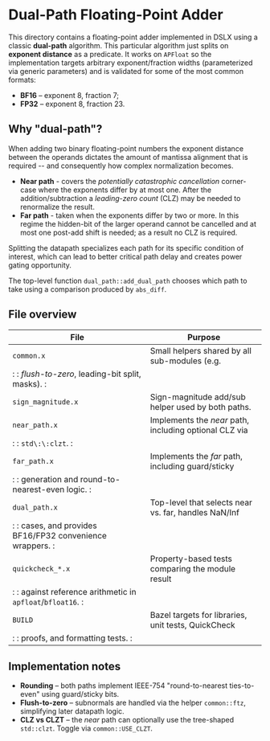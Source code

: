 # Dual-Path Floating-Point Adder

This directory contains a floating-point adder implemented in DSLX using a
classic **dual-path** algorithm. This particular algorithm just splits on
**exponent distance** as a predicate. It works on `APFloat` so the
implementation targets arbitrary exponent/fraction widths (parameterized via
generic parameters) and is validated for some of the most common formats:

- **BF16** – exponent 8, fraction 7;
- **FP32** – exponent 8, fraction 23.

## Why "dual-path"?

When adding two binary floating-point numbers the exponent distance between the
operands dictates the amount of mantissa alignment that is required -- and
consequently how complex normalization becomes.

- **Near path** - covers the *potentially catastrophic cancellation* corner-case
  where the exponents differ by at most one. After the addition/subtraction a
  *leading-zero count* (CLZ) may be needed to renormalize the result.
- **Far path** - taken when the exponents differ by two or more. In this regime
  the hidden-bit of the larger operand cannot be cancelled and at most one
  post-add shift is needed; as a result no CLZ is required.

Splitting the datapath specializes each path for its specific condition of
interest, which can lead to better critical path delay and creates power gating
opportunity.

The top-level function `dual_path::add_dual_path` chooses which path to take
using a comparison produced by `abs_diff`.

## File overview

| File                                                        | Purpose                                                |
| ----------------------------------------------------------- | ------------------------------------------------------ |
| `common.x`                                                  | Small helpers shared by all sub-modules (e.g.          |
| : : *flush-to-zero*, leading-bit split, masks). :           |                                                        |
| `sign_magnitude.x`                                          | Sign-magnitude add/sub helper used by both paths.      |
| `near_path.x`                                               | Implements the *near* path, including optional CLZ via |
| : : `std\:\:clzt`. :                                        |                                                        |
| `far_path.x`                                                | Implements the *far* path, including guard/sticky      |
| : : generation and round-to-nearest-even logic. :           |                                                        |
| `dual_path.x`                                               | Top-level that selects near vs. far, handles NaN/Inf   |
| : : cases, and provides BF16/FP32 convenience wrappers. :   |                                                        |
| `quickcheck_*.x`                                            | Property-based tests comparing the module result       |
| : : against reference arithmetic in `apfloat`/`bfloat16`. : |                                                        |
| `BUILD`                                                     | Bazel targets for libraries, unit tests, QuickCheck    |
| : : proofs, and formatting tests. :                         |                                                        |

## Implementation notes

- **Rounding** – both paths implement IEEE-754 "round-to-nearest ties-to-even"
  using guard/sticky bits.
- **Flush-to-zero** – subnormals are handled via the helper `common::ftz`,
  simplifying later datapath logic.
- **CLZ vs CLZT** – the *near* path can optionally use the tree-shaped
  `std::clzt`. Toggle via `common::USE_CLZT`.
